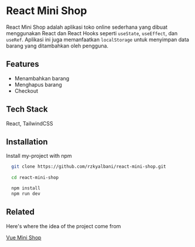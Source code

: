 
# React Mini Shop

React Mini Shop adalah aplikasi toko online sederhana yang dibuat menggunakan React dan React Hooks seperti `useState`, `useEffect`, dan `useRef`. Aplikasi ini juga memanfaatkan `localStorage` untuk menyimpan data barang yang ditambahkan oleh pengguna.



## Features

- Menambahkan barang
- Menghapus barang
- Checkout


## Tech Stack
  React, TailwindCSS


## Installation

Install my-project with npm

```bash
  git clone https://github.com/rzkyalbani/react-mini-shop.git
  
  cd react-mini-shop

  npm install
  npm run dev
```
    
## Related

Here's where the idea of the project come from

[Vue Mini Shop](https://github.com/BosNaufal/vue-mini-shop)
